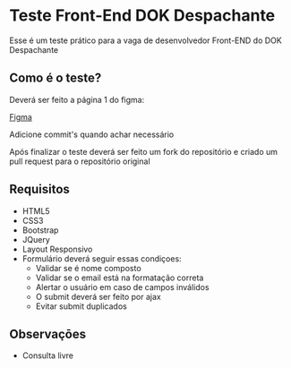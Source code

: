 <h1>Teste Front-End DOK Despachante</h1>

<p>Esse é um teste prático para a vaga de desenvolvedor Front-END do DOK Despachante</p>

<h2>Como é o teste?</h2>

<p>Deverá ser feito a página 1 do figma:</p> 
<p><a href="https://www.figma.com/file/EKq5W5mpHcAqFvbIUd1CvM/Afiliados?node-id=0%3A1">Figma</a></p>
<p>Adicione commit's quando achar necessário</p>
<p>Após finalizar o teste deverá ser feito um fork do repositório e criado um pull request para o repositório original</p>

<h2>Requisitos</h2>
<ul>
  <li>HTML5</li>
  <li>CSS3</li>
  <li>Bootstrap</li>
  <li>JQuery</li>
  <li>Layout Responsivo</li>
  <li>
    Formulário deverá seguir essas condiçoes:
    <ul>
      <li>Validar se é nome composto</li>
      <li>Validar se o email está na formatação correta</li>
      <li>Alertar o usuário em caso de campos inválidos</li>
      <li>O submit deverá ser feito por ajax</li>
      <li>Evitar submit duplicados</li>
    </ul>
  </li>
</ul>

<h2>Observaçōes</h2>

<ul>
  <li>Consulta livre</li>
</ul>
